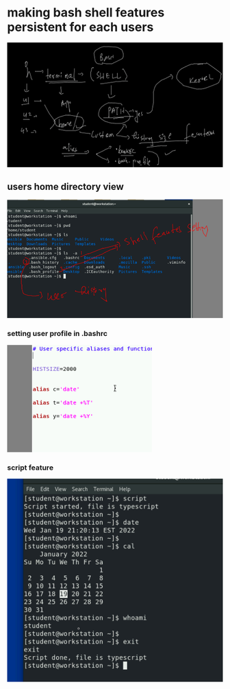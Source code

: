 # making bash shell features persistent for each users

<img src="user.png">

## users home directory view 

<img src="view.png">

### setting user profile in .bashrc 

<img src="rc.png">

### script feature 

<img src="script.png">

